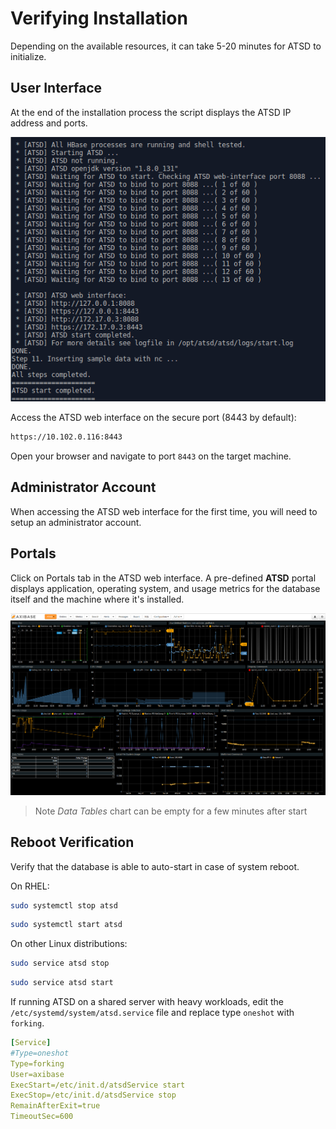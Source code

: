 # Verifying Installation

Depending on the available resources, it can take 5-20 minutes for ATSD to initialize.

## User Interface

At the end of the installation process the script displays the ATSD IP address and ports.

![](images/atsd_install_shell.png )

Access the ATSD web interface on the secure port (8443 by default):

```txt
https://10.102.0.116:8443
```

Open your browser and navigate to port `8443` on the target machine.

## Administrator Account

When accessing the ATSD web interface for the first time, you will need to
setup an administrator account.

## Portals

Click on Portals tab in the ATSD web interface. A pre-defined **ATSD**
portal displays application, operating system, and usage metrics for the database itself
and the machine where it's installed.

![](images/atsd_portal.png "ATSD Host")

> Note *Data Tables* chart  can be empty for a few minutes after start

## Reboot Verification

Verify that the database is able to auto-start in case of system reboot.

On RHEL:

```sh
sudo systemctl stop atsd
```

```sh
sudo systemctl start atsd
```

On other Linux distributions:

```sh
sudo service atsd stop
```

```sh
sudo service atsd start
```

If running ATSD on a shared server with heavy workloads, edit the `/etc/systemd/system/atsd.service` file and replace type `oneshot` with `forking`.

```yaml
[Service]
#Type=oneshot
Type=forking
User=axibase
ExecStart=/etc/init.d/atsdService start
ExecStop=/etc/init.d/atsdService stop
RemainAfterExit=true
TimeoutSec=600
```
